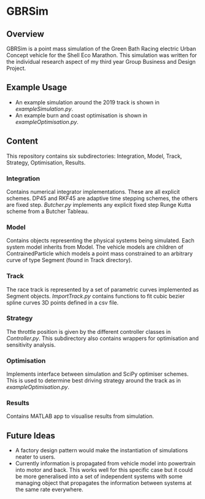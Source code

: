 # GBRSim

## Overview
GBRSim is a point mass simulation of the Green Bath Racing electric
Urban Concept vehicle for the Shell Eco Marathon. This simulation was
written for the individual research aspect of my third year Group
Business and Design Project.

## Example Usage 
* An example simulation around the 2019 track is shown in
  *exampleSimulation.py*. 
* An example burn and coast optimisation is shown in
  *exampleOptimisation.py*.

## Content
This repository contains six subdirectories: Integration, Model, Track,
Strategy, Optimisation, Results.

### Integration
Contains numerical integrator implementations. These are all explicit
schemes. DP45 and RKF45 are adaptive time stepping schemes, the others
are fixed step. *Butcher.py* implements any explicit fixed step Runge
Kutta scheme from a Butcher Tableau.

### Model
Contains objects representing the physical systems being simulated. Each
system model inherits from Model. The vehicle models are children of
ContrainedParticle which models a point mass constrained to an arbitrary
curve of type Segment (found in Track directory). 

### Track
The race track is represented by a set of parametric curves implemented
as Segment objects. *ImportTrack.py* contains functions to fit cubic
bezier spline curves 3D points defined in a csv file. 

### Strategy
The throttle position is given by the different controller classes in
*Controller.py*. This subdirectory also contains wrappers for
optimisation and sensitivity analysis.

### Optimisation
Implements interface between simulation and SciPy optimiser schemes.
This is used to determine best driving strategy around the track as in
*exampleOptimisation.py*.

### Results
Contains MATLAB app to visualise results from simulation.
 
## Future Ideas
* A factory design pattern would make the instantiation of simulations
  neater to users.
* Currently information is propagated from vehicle model into powertrain
  into motor and back. This works well for this specific case but it
  could be more generalised into a set of independent systems with some
  managing object that propagates the information between systems at the
  same rate everywhere.